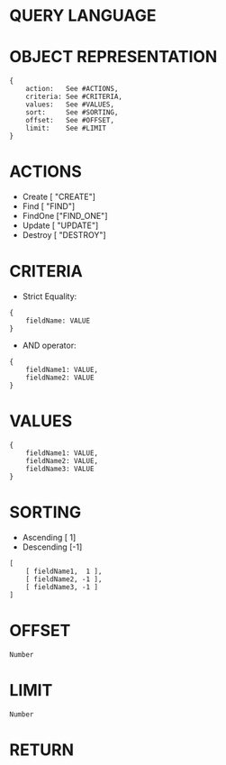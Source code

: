 QUERY LANGUAGE
==============


OBJECT REPRESENTATION
=====================


```
{
    action:   See #ACTIONS,
    criteria: See #CRITERIA,
    values:   See #VALUES,
    sort:     See #SORTING,
    offset:   See #OFFSET,
    limit:    See #LIMIT
}

```

ACTIONS
======

 * Create  [  "CREATE"]
 * Find    [    "FIND"]
 * FindOne ["FIND_ONE"]
 * Update  [  "UPDATE"]
 * Destroy [ "DESTROY"]


CRITERIA
========

 * Strict Equality:
```
{
    fieldName: VALUE
}
```

 * AND operator:
```
{
    fieldName1: VALUE,
    fieldName2: VALUE
}
```


VALUES
======

```
{
    fieldName1: VALUE,
    fieldName2: VALUE,
    fieldName3: VALUE
}
```

SORTING
=======

 * Ascending  [ 1]
 * Descending [-1]


```
[
    [ fieldName1,  1 ],
    [ fieldName2, -1 ],
    [ fieldName3, -1 ]
]

```

OFFSET
======

```
Number
```


LIMIT
=====

```
Number
```

RETURN
======


